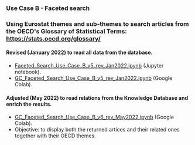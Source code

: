 
### Use Case B - Faceted search 
### Using Eurostat themes and sub-themes to search articles from the OECD's Glossary of Statistical Terms: https://stats.oecd.org/glossary/

#### Revised (January 2022) to read all data from the database.
*    [Faceted_Search_Use_Case_B_v5_rev_Jan2022.ipynb](https://github.com/eurostat/NLP4Stat/blob/testing/Use%20case%20B/Use%20Case%20B%20Faceted%20search/Faceted_Search_Use_Case_B_v5_rev_Jan2022.ipynb) (Jupyter notebook).
*    [GC_Faceted_Search_Use_Case_B_v5_rev_Jan2022.ipynb](https://github.com/eurostat/NLP4Stat/blob/testing/Use%20case%20B/Use%20Case%20B%20Faceted%20search/GC_Faceted_Search_Use_Case_B_v5_rev_Jan2022.ipynb) (Google Colab).
#### Adjusted (May 2022) to read relations from the Knowledge Database and enrich the results.
*    [GC_Faceted_Search_Use_Case_B_v6_rev_May2022.ipynb](https://github.com/eurostat/NLP4Stat/blob/testing/Use%20case%20B/Use%20Case%20B%20Faceted%20search/GC_Faceted_Search_Use_Case_B_v6_rev_May2022.ipynb) (Google Colab). 
*    Objective: to display both the returned artices and their related ones together with their OECD themes.


